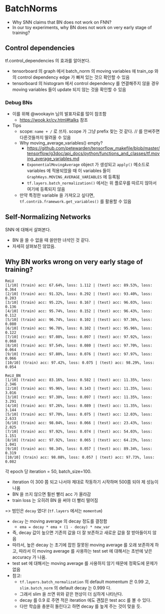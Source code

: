 # BatchNorms

* Why SNN claims that BN does not work on FNN?
* In our toy experiments, why BN does not work on very early stage of training?

## Control dependencies

tf.control\_dependencies 의 효과를 알아본다.

* tensorboard 의 graph 에서 batch\_norm 의 moving variables 에 train\_op 와의 control dependency edge 가 빠져 있는 것으 확인할 수 있음
* tensorboard 의 histogram 에서 control dependency 를 연결해주지 않을 경우 moving variables 들이 update 되지 않는 것을 확인할 수 있음

### Debug BNs

* 이를 위해 @wookayin 님의 발표자료를 많이 참조함
    * https://wook.kr/cv.html#talks 참조
* Tips
    * scope: `name + /` 로 쓰자. scope 가 그냥 prefix 찾는 것 같다. // 를 안써주면 다른것들까지 딸려올 수 있음
    * Why moving_average_variables() empty?
        * https://github.com/petewarden/tensorflow_makefile/blob/master/tensorflow/g3doc/api_docs/python/functions_and_classes/tf.moving_average_variables.md
        * `ExponentialMovingAverage` object 가 생성되고 `apply()` 메소드로 variables 에 적용되었을 때 이 variables 들이 `GraphKeys.MOVING_AVERAGE_VARIABLES` 에 등록됨
        * `tf.layers.batch_normalization()` 에서는 위 플로우를 따르지 않아서 여기에 등록되지 않음
    * 만약 특정한 variable 을 가져오고 싶다면, `tf.contrib.framework.get_variables()` 를 활용할 수 있음

## Self-Normalizing Networks

SNN 에 대해서 살펴본다.

* BN 을 쓸 수 없을 때 쓸만한 녀석인 것 같다.
* 자세히 살펴보진 않았음.

## Why BN works wrong on very early stage of training?

```
ReLU
[1/10] (train) acc: 67.64%, loss: 1.112 | (test) acc: 89.53%, loss: 0.364
[2/10] (train) acc: 91.32%, loss: 0.292 | (test) acc: 93.40%, loss: 0.203
[3/10] (train) acc: 95.22%, loss: 0.167 | (test) acc: 96.03%, loss: 0.136
[4/10] (train) acc: 95.74%, loss: 0.152 | (test) acc: 96.43%, loss: 0.112
[5/10] (train) acc: 96.74%, loss: 0.102 | (test) acc: 97.36%, loss: 0.080
[6/10] (train) acc: 96.78%, loss: 0.102 | (test) acc: 95.96%, loss: 0.122
[7/10] (train) acc: 97.08%, loss: 0.097 | (test) acc: 97.92%, loss: 0.068
[8/10] (train) acc: 97.54%, loss: 0.080 | (test) acc: 97.70%, loss: 0.064
[9/10] (train) acc: 97.80%, loss: 0.076 | (test) acc: 97.97%, loss: 0.066
[10/10] (train) acc: 97.42%, loss: 0.075 | (test) acc: 98.29%, loss: 0.054

ReLU_BN
[1/10] (train) acc: 83.16%, loss: 0.582 | (test) acc: 11.35%, loss: 2.346
[2/10] (train) acc: 95.96%, loss: 0.143 | (test) acc: 11.35%, loss: 3.016
[3/10] (train) acc: 97.38%, loss: 0.097 | (test) acc: 11.35%, loss: 3.291
[4/10] (train) acc: 97.26%, loss: 0.089 | (test) acc: 11.35%, loss: 3.144
[5/10] (train) acc: 97.70%, loss: 0.075 | (test) acc: 12.03%, loss: 2.633
[6/10] (train) acc: 98.04%, loss: 0.066 | (test) acc: 23.43%, loss: 2.025
[7/10] (train) acc: 97.92%, loss: 0.074 | (test) acc: 54.03%, loss: 1.151
[8/10] (train) acc: 97.92%, loss: 0.065 | (test) acc: 64.23%, loss: 1.041
[9/10] (train) acc: 98.34%, loss: 0.057 | (test) acc: 89.34%, loss: 0.319
[10/10] (train) acc: 98.08%, loss: 0.057 | (test) acc: 97.73%, loss: 0.082
```

각 epoch 당 iteration = 50, batch\_size=100.

* iteration 이 300 쯤 되고 나서야 제대로 작동하기 시작하며 500쯤 되야 제 성능이 나옴
* BN 을 쓰지 않으면 훨씬 빨리 acc 가 올라감
* train loss 는 오히려 BN 을 써야 더 빨리 떨어짐

=> 범인은 `decay` 였다! (`tf.layers` 에서는 `momentum`)

* `decay` 는 moving average 의 decay 정도를 결정함
    * `ema = decay * ema + (1 - decay) * new_var`
* 즉, decay 값이 높으면 기존의 값을 더 잘 보존하고 새로운 값을 잘 받아들이지 않음
* 따라서, 높은 decay 는 초기에 잡힌 잘못된 moving average 를 오래 보존하게 하고, 따라서 이 moving average 를 사용하는 test set 에 대해서는 초반에 낮은 accuracy 가 나옴.
* test set 에 대해서는 moving average 를 사용하지 않기 때문에 정확도에 문제가 없음
* 참고:
    * `tf.layers.batch_normalization` 의 default momentum 은 0.99 고, `slim.batch_norm` 의 default decay 는 0.999 다.
    * 그래서 slim 을 쓰면 위와 같은 현상이 더 심하게 나타난다.
    * decay 를 0.9 로 주면 적은 iteration 에도 괜찮은 test acc 를 볼 수 있다. 
    * 다만 학습을 충분히 돌린다고 하면 decay 를 높게 주는 것이 맞을 듯.